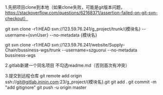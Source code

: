 1.先把项目clone到本地（如果clone失败，可能是git版本问题，https://stackoverflow.com/questions/62168371/assertion-failed-on-git-svn-checkout）

git svn clone -r1:HEAD svn://123.59.76.241/g_project/trunk/{模块名} --username={svnUser} --no-metadata {模块名}

git svn clone -r1:HEAD svn://123.59.76.241/website/Supply-Chain/bussiness-wgs/trunk --username=szguorui --no-metadata bussiness-wgs


2.gitlab新建一个同名项目 不勾选readme.md（否则首次有冲突）


3.提交到远程仓库
git remote add origin ssh://git@gitlab.ininin.com:23/g_project/{模块名}.git
git add .
git commit -m "add gitignore"
git push -u origin master